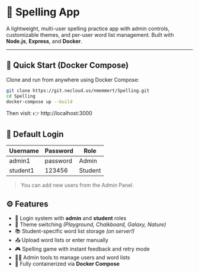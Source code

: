 # 📝 Spelling App

A lightweight, multi-user spelling practice app with admin controls, customizable themes, and per-user word list management. Built with **Node.js**, **Express**, and **Docker**.

---

## 🚀 Quick Start (Docker Compose)

Clone and run from anywhere using Docker Compose:

```bash
git clone https://git.necloud.us/nmemmert/Spelling.git
cd Spelling
docker-compose up --build
```

Then visit: 👉 http://localhost:3000


## 👥 Default Login

| Username  | Password | Role   |
|-----------|----------|--------|
| admin1    | password | Admin  |
| student1  | 123456   | Student|

> You can add new users from the Admin Panel.

## ⚙️ Features

- 🔐 Login system with **admin** and **student** roles  
- 🌈 Theme switching *(Playground, Chalkboard, Galaxy, Nature)*  
- 📚 Student-specific word list storage *(on server!)*  
- 📤 Upload word lists or enter manually  
- 🎮 Spelling game with instant feedback and retry mode  
- 🧑‍🏫 Admin tools to manage users and word lists  
- 🐳 Fully containerized via **Docker Compose**
